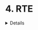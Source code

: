 
<h1><summary>4. RTE</summary></h1>
<details>

<h2><summary>4.1.RTE Entities - SWC, Composition, Ports</summary></h2>
<details>

Thì bài này nói về các loại SWC thì có 3 loại chính là Atomic, Parameter, Composition SWC:
- Nói về Parameter SWC là kiểu cung cấp các value chuẩn mà mình đã thiết lập từ đầu cho các SWC khác, và Paramater SWC sẽ không có khả năng thực hiện như viết hàm các thứ
- Nói về Composition SWC: thì nó sẽ chứa các SWC khác là các Atomic SWC đóa, thì việc nhóm này để gọi là cho nó trừu tượng, VD: Điều khiển quạt tản nhiệt chẳng hạn, cần tới 2 SWC (1 SensorActuator SWC để đọc dữ liệu từ sensor và 1 ECU Abstraction cho I/O của ECU -> gộp vào dễ quản lý).
- Nói về Atomic SWC thì nó sẽ là SWC thấp nhất và làm việc với RTE or layer dưới (nó sẽ chia thành 7 loại):
    - Application SWC: thì đây là 1 cái SWC bình thường thoi, làm những công việc ứng dụng.
    - SensorActuator SWC: Đây là SWC dùng để xử lý sensor và actuators.
    - Service Proxy SWC: Service ở đây giống như là server là người cung cấp hàm cho các client khác. Nhưng mà đối với Service Proxy nó sẽ không chưa service thật, nó giống như là người đứng ở ngã 3 và chỉ 2 hướng còn lại tới service thật. Nghĩa là sẽ có thể có nhiều ECU truy cập vào service proxy.
    - Service SWC: Còn đối với Service SWC này thì nó chính là Service thật, nó sẽ ở yên đợi client xin, hoặc service proxy sẽ lấy nó.
    - ECU Abstraction SWC: Thì nó sẽ làm việc trực tiếp với BSW modules, làm việc trực tiếp với I/O mà không thông qua RTE. Có mỗi cái SWC này làm được việc đóa thoi.
    - Complex Device Driver SWC: Thì làm việc với CDD thoii.
    - Nvblock SWC: SWC này để làm việc với bộ nhớ

Bài này còn nói qua về Port: sẽ có Provider Port và Receive Port (PPort và RPort) đơn giản đây là phương tiện giao tiếp giữa các SWC hay SWC với BSW ỵoi.
</details>

<h2><summary>4.2.Connector</summary></h2>
<details>

![System Diagram](./Connector.png)

Thì cái định nghĩa conector này là nó được dùng khi mình dùng Composition SWC thoi thì sẽ có 2 loại connector
- Đầu tiên là Assembly Connector: Thì nó là kiểu connector giữa các SWC bên trong cùng 1 composition SWC. Và giữa 2 Composition cũm có thể dùng Assembly Connector có thể xem ảnh để hiểu cho rõ
- Còn Delegation Connector nó sẽ xuất hiện khi ta muốn giao tiếp giữa các SWC ở Composition khác nhau. Thì để giao tiếp được với nhau thì phải thông qua Composition. Và chúng ta kết nối SWC mà cta muốn giao tiếp tới Composition hiện tại bằng Delegation Connector (xem ảnh).
</details>

<h2><summary>4.3.Internal Beaviour-Runnables</summary></h2>
<details>

Thì cái này t thấy trong file arxml rồi
Thì cái này nói về cách hoạt động bên trong SWC cụ thể sẽ là 7 cái SWC trong Atomic SWC.

Trong cái này nó sẽ có Runable Entity, RTE event, Exclusive Areas

**Runnable Entity**

- Đầu tiên với Runable thì nó được coi như là 1 function thực hiện các chức năng, thì trong Runable có thể có nhiều Runable với các chức năng khác nhau hoặc được gọi ra 1 cách khác nhau như event (sẽ nói ở bên dưới), thì các runnable này được đặt tên hoặc đặt ở đâu hay sẽ được gắn cho event nào sẽ được config bởi AUTOSAR file arxml. Thì trong Autosar, mọi thứ đều được configuration based, vì vậy mọi thứ đều kiểu static. Thì theo đúng quy trình là các runnable phải được configure, các port cũm được configure, xong rồi sẽ được generated, và sẽ tạo ra các runnable file C và ta sẽ viết data vào trong đấy. Và trong quá trình run-time, mình dell thay đổi gì được vào autosar. Thì sẽ có 3 loại Runable:
    - Init Runnable: Là các runnable được định nghĩa là khi khởi tạo 1 cái ECU, nó sẽ được gọi đến để khởi tạo biến cấu trúc nội bộ .. và được gọi đúng 1 lần khi khởi động ECU, nên nhớ runnable là 1 cái hàm và cái init ở đây nó sẽ giống như là GPIO_Init đấy :)) thì mình vẫn phải viết ra. (InitEvent)
    - Periodic Runnable: Tức là cứ tới 1 thời điểm nào đó sẽ gọi Runnable đó 1 lần (Timing Event)
    - Server Runnable: thì runnable này chỉ chạy khi có kiểu service Client/Server thông qua port interface. (OperationInvokedEvent)


**RTE Events**

Thì các cái configured của runnable sẽ được kích hoạt bởi RTE events có 6 loại:

- Timing Event: thì đây là các sự kiện kiểu định sẵn thời gian, kiểu trong khoảng thời gian bao nhiêu chạy đến runnable đấy hoặc runnable đấy chạy được bao lâu.
- Operation Invoked Event: thì tức là 1 cái sự kiện của client và server, 1 cái client sẽ gọi cái server liên quan, thì nó sẽ sinh ra event ở server service.
- Mode Switch Event: tưc là trước khi mình thay đổi 1 cái mode gì đấy ở ECU, thì nó sẽ thực hiện 1 cái runnable nào đó trước khi switch. Giống như kiểu mình muốn switch shotdown mode của ECU, thì nó sẽ chạy tới 1 runnable lưu data hiện tại chẳng hạn rồi mới chuyển đổi.
- Data received event: tức là nó sẽ kích hoạt 1 cái runnable khi mà cái data, mà từ PPort gửi về done, thì nó sẽ kích hoạt runnable liên quan đến cái PPort và kích hoạt RPort thông qua runnble đó lấy cái data đấy.
- Data received Error Event: thì như cái tên :)) data nhận bị lỗi thì sinh ra Runnable.
- Data send completed Event: như cái tên tiếp thì khi gửi data hoàn thành tạo 1 cái runnable thông báo.

</details>

<h2><summary>4.4.RTE Overview</summary></h2>
<details>

Nói chung là nó giới thiệu về RTE thoi.

</details>

<h2><summary>4.5.Sender Receiver Interface</summary></h2>
<details>

Nói qua về Interface trước thì nó được config trong arxml, thường thì nó sẽ nói về sự liên kêt giữa các port. Các port có cùng interface sẽ liên kết với nhau, và port với interface sẽ cùng nhau gen ra các hàm C.

Thì có 6 Interface chính như sau:
- Sender Receiver Interface: là interface dùng cho truyền nhận data giữa các port, thì data ở đây thông thường là 1 cái biến thoi. Thì bên gửi sẽ gửi dât còn bên nhận làm gì thì không biết, nên nó sẽ có kiểu 1 cái data sẽ nhiều bên nhận.
- NV Data Interface: là interface dùng cho việc truyền nhận data từ flash (các data không bị biến mất lúc shutdown). Còn việc yêu cầu data từ flash như nào là do mình. Mình muốn cái SWC đấy chỉ đọc data hoặc chỉ gửi data, hoặc cả 2 thì do mình config.
- Mode Switch Interface: thì cái interface này dùng cho trạng thái hệ thông như RUNNING, STANDBY. Thì như ta đã nói về mode switch event nó sẽ kích hoạt khi trạng thái hệ thống thay đổi. Thì đây khi hệ thống thay đổi nó sẽ gửi data về Interface này và sẽ kích hoạt cái runnable sử dụng cái mode switch interface.
- Client Server Interface: thì Interface này là kiểu Client sẽ gọi 1 cái hàm giống như function call á, kiểu mình từ hàm main xong gọi đến hàm đó để chạy, ròi lại về hàm main để tiếp tục, kiểu kiểu vậy á. Thì cái client sẽ gọi 1 cái function từ service thoi.
- Parameter Interface: là Interface dùng cho việc trao đổi giữa runnable và data của hệ thống(được cofig sẵn ngay từ đầu chỉ đọc, không ghi).
- Trigger Interface: thì cái này giống kiểu có 1 cái lỗi gì đó của hệ thống thì nó sẽ tự trigger cái runnable này (diagnostic sẽ là nơi có thể sẽ kích hoạt cái runnable này) với lại m nhìn mấy cái event ấy, có mấy cái event error thì khả năng chính là sử dụng interface này.


Ở bài này còn nói về có 2 comunication là implicit và explicit.
Ngoài ra còn có Supports data distribution (Unqueued) và Event distribution (Queued).
</details>

<h2><summary>4.6.Queued vs non queued communication(thấy được sử dụng trong Sender-Receiver)</summary></h2>
<details>

Thì nó nói về cái quá trình truyền nhận của sender-receiver đấy.

Thì kiểu nó có thể có nhiều bên gửi sender và 1 bên nhận reiceiver, vậy phân bố các cái data được gửi đến đấy như nào.

**Queued communication**
- Thì giao tiếp theo trình tự thành nào gửi trước thì lấy trước theo đúng cơ chế FIFO (First in first out).

**Unqueued Communication**
- Thì nếu không queuce thì nó sẽ kiểu lấy dữ liệu của cái mới nhất, ví dụ có 2 sender 1,2 và cái sender 2 là cái mới gửi vào nhất. Thì nó sẽ nhận sender 2 và sender 1 sẽ bị mất dữ liệu.
</details>

<h2><summary>4.7.Implitcit vs Explicit Communication(thấy được sử dụng trong Sender-Receiver)</summary></h2>
<details>

Được rồi thì nước trước là phần này nó thường được nằm trong Sender-Receiver Interface
Đó thì nó sẽ nói về 2 cái Implicit và Explicit Receive
- Về Implicit tức nghĩa là nó sẽ cố định cái buffer cho 1 RPort, cố định port nhận với với port gửi. Và cái buffer đấy nó sẽ lấy cái giá trị từ port gửi trước và sau khi excecution (execution là quá trình runnable có RPort chạy). Và trong cái runnable của RPort mình không cần phải gọi ra cái hàm(hay runnable) của bên gửi mà chỉ cần lấy buffer, là có dữ liệu. Và việc cố định này nó sẽ chỉ tốt cho việc mình muốn giao tiếp 1-1 và các port khác sẽ không đụng vào.
- Về Explicit thì nó sẽ không có buffer cố định, tức là khi mà cái runnable của bên nhận nó chạy thì mình mới lấy dữ liệu của bên gửi trong cái runnable đấy. Và việc lấy dữ liệu là mình sẽ gọi hẳn hàm(hay runnable) của bên gửi, thay vì chỉ gọi buffer như Implicit. Thì việc này sẽ giúp bên nhận có thể có nhiều bên gửi, vì nó không bị config cứng giữa các port. Thì đương nhiên việc port nhận nào sẽ có những port gửi nào, vẫn phải được config trong file arxml ròi. Nhưng mà thay vì giao tiếp 1:1, thì giờ giao tiếp được nhiều thoi. Và khi bị config cứng như vậy t đoán kiểu bên nhận nó sẽ có 1 cái buffer riêng do Autosar cung cấp và khi gọi cái hàm nào thì cái buffer riêng đó sẽ lấy dữ liệu có cái hàm gửi đó và thực hiện thoi, chứ không phải như Implicit là chỉ được lấy 1 cái buffer của bên gửi thoi.
</details>

<h2><summary>4.8.Client-Server Interface</summary></h2>
<details>

Ở đây ta sẽ nói qua về Interface này, nó sẽ có 2 loại synchronous and asynchronous

- synchronous thì là gọi hàm bên server xong chờ cho nó xử lý xong mới quay lại client làm tiếp. Thì nó sẽ giống như trong C thông thường thoi.

- asynchronous thì gọi hàm xong cái, thì kệ đó nó chạy mình quay về làm tiếp ở phần client. Thì ví dụ hàm bên ấy có cái dữ liệu gì trả về thì lưu vào buffer của sender-receiver thì cứ có data biến là phải dùng sender-receiver rồi

Còn việc nó thực hiện như nào thì nói bên trên ròi client gọi và server sẽ thực hiện cái service(hay hàm) mà client yêu cầu (nó được config sẵn trong AUTOSAR arxml).
</details>

<h2><summary>4.9.Communication between SWC and BSW</summary></h2>
<details>

Hmmm thì cái này nó nói về giao tiếp giữa SWC và BSW thoi, thì nó sẽ use các cái Interface như Server, hay sender-rêciver interface như bthg, và phải thông qua RTE.
</details>

<h2><summary>4.10.Intra & Inter ECU Communication</summary></h2>
<details>

Ở đây sẽ giới thiệu 2 cái:
- Intra ECU Communication via RTE: tức là đây là giao tiếp giữa 2 hoặc nhiều cái SWC trong 1 ECU, nhớ đó 1 ECU thoi nên nó chỉ thông qua RTE là tới cac SWC.
- Còn Inter ECU Communication via RTE & BSW: đây là giao tiếp giữa 2 hoặc nhiều SWC mà khác ECU. Thì để giao tiếp được nó phải thông qua lớp RTE và đến các COM(hay các giao thức như CAN, LIN) dưới BSW để giao tiếp với ECU khác.

</details>


<h2><summary>4.11 RTE Generation</summary></h2>
<details>

Hmmmm thực ra bài này cũm được nó nói về cách các RTE đặt tên :v nhưng mà lười quáa lúc nào xem lại rồi ghi lại sau


Oke thì RTE Generaion sẽ có 2 giai đoạn chính: RTE Contract Phase và RTE generation Phase.

- Đầu tiên là giai đoạn RTE Contract: Thì đây là giai đoạn mà chúng ta sẽ gen ra các API hay các file header (.h) Thì để t ra file.h đương nhiên RTE sẽ phải dựa vào SWC này, dựa vào Port, dựa vào Interface của các SWC, và cách các SWC kết nối. Và từ đó sẽ Gen ra file.h. Vậy thì có những thông tin gì từ 1 SWC:
    - Component Type Description : mô tả loại SWC(ví dụ nó là application hay ECUAbstraction SWC)
    - Component Internal Behavior Description: mô tả các runnable, RTE events các kiểu đóa.
    - The actual source and/or object code: ý muốn nói mình muốn config cho tên các cái source hay cái object code như nào?
    - Component Implementation Description: Này là mô tổ các cái SWC thực hiện như nào, như là nối port này với port nào,...
    ![System Diagram](./RTE_Contract.png)

    - Thì nhìn vào bức ảnh này ta thấy 2 file xml, 1 cái mô tả về SWC, 1 cái sẽ là của Interface(hay Internal Behavior), thì 2 cái file này nó giống như cái ví dụ demo ở bên khóa kia -> thì kết hợp 2 file này vào sẽ tạo ra file.h

- Tiếp theo đến giai đoạn RTE generation Phase thì nó sẽ chia là 2 section:
    - RTE Configuration Editing: Tức là cái section này sẽ tổng hợp các cái thông tin cần thiết từ quá trình ECU Configuration Description và từ đó config xuống dưới tầng BSW các thông tin cần thiết cho hệ thống như COM và OS. Và viện ECU Configuration Editor sẽ liên tục làm việc là tổng hợp các cái dữ liệu từ ECU Configuation Description đến khi mà việc config những thứ cần thiết cho BSW được hoàn tất hay được giải quyết. Khi các vấn đề config được giải quyết thì sẽ đến giai đoạn RTE Generator lúc này RTE thật sẽ compiled và linked các phần ở BSW với SWC.
    - RTE Generation Phase: thì giai đoạn này là lúc mình tạo ra các luông RTE thật sự là file.c


![System diagram](RTE_Generation_Phase.png)

-> Thì theo chat GPT cũm như theo như t ghi thì các giai đoạn tổng hợp sẽ như sau thì RTE Constract sẽ xác định các cấu trúc SWC, port, runnable, ... tức là chỉ nói tới các thông tin và tạo ra các VFB sinh ra file.h, tiếp theo sẽ đến RTE Configuration Editer sẽ là config các tầng bên dưới, như init(), hoặc là nó sẽ kết nối SWC vào các ECU hay mapping port,.. Còn RTE Generation nó sẽ tạo ra các file.c tạo ra cái luồng dữ liệu thật sự. Mặc dù nói các giai đoạn tạo ra file.h, file.c nhưng trên thực tế đến lúc hết 3 cái giai đoạn kia nó mới tạo ra các file.h, file.c thực sự, các giai đoạn chỉ là ngầm định thoi. Coi như cái RTE Generation Phase chính là giai đoạn tổng hợp tất cả các thông tin phía trên để tạo ra các file thật sự. Đây thì hình ảnh bên dưới cũm chỉ rõ sự ngầm định đóa, bằng việc chỉ RTE Contract Phase là Application Header(.h)

![System diagram](overview_RTE.png)


Thì vừa này là quá trình còn bây h ta sẽ nói về các file.c, file.h được tạo ra có những file nào và chức năng

- Rte.c: thì file này sẽ tạo ra các biến(instance) của những struct được sử dụng cho mỗi SWC mà RTE tạo ra và ngoài ra còn các API hay hàm gọi ra các SWC được khai báo trong đó. (thực ra cái này muốn rõ hơn thì xem lại video)
- Rte_Type.h: thì nó là kiểu dữ liệu trong AUTOSAR mà mình định nghĩa lại.
- RTE Application Header File: thì file này sinh ra là header file của 1 Atomic SWC, và khi nào dùng đến SWC tương ứng mình gọi file.h tương ứng để lấy các biến các hàm liên quan 'RTE_<SW-Component name>.h'
- Rte_Hook.h: đây là header của VFB Trace, thì cái VFB Trace nó sẽ theo dõi quá trình truyền nhận, trao đổi thông tin giữa các SWC, hoặc những SWC qua tầng RTE, file này được tạo ra khi mình enabled VFB Trace.
- Rte_Cbk.h: cái này nó sẽ chứa các hàm callback, tức là các hàm kiểu như ngắt ấy, kiểu trong nhiều trường hợp, BSW layer,hoặc RTE không trực tiếp điều khiển các hành vi mà cần phả gọi 1 hàm nào đó như kiểu có tín hiệu CAN đến, thì RTE hay BSW sao biết luoon được và cái RTE Application cũm không biết trước, thì cần những file.h này để biết.


</details>
</details>
